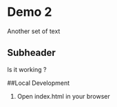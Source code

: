 # Demo 2

Another set of text

## Subheader 
Is it working ?


##Local Development

1. Open index.html in your browser
